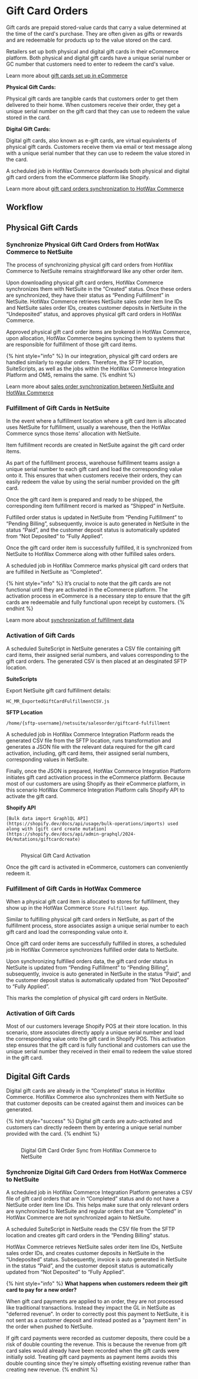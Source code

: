 # Gift Card Orders

Gift cards are prepaid stored-value cards that carry a value determined at the time of the card's purchase. They are often given as gifts or rewards and are redeemable for products up to the value stored on the card.

Retailers set up both physical and digital gift cards in their eCommerce platform. Both physical and digital gift cards have a unique serial number or GC number that customers need to enter to redeem the card's value.

Learn more about [gift cards set up in eCommerce](https://docs.hotwax.co/integration-resources/products/how-are-products-downloaded-from-shopify-to-hotwax-commerce/giftcardsdownload)

**Physical Gift Cards:**

Physical gift cards are tangible cards that customers order to get them delivered to their home. When customers receive their order, they get a unique serial number on the gift card that they can use to redeem the value stored in the card.

**Digital Gift Cards:**

Digital gift cards, also known as e-gift cards, are virtual equivalents of physical gift cards. Customers receive them via email or text message along with a unique serial number that they can use to redeem the value stored in the card.

A scheduled job in HotWax Commerce downloads both physical and digital gift card orders from the eCommerce platform like Shopify.

Learn more about [gift card orders synchronization to HotWax Commerce](https://docs.hotwax.co/integration-resources/orders/how-are-orders-downloaded-from-shopify-to-hotwax-commerce/giftcardordersdownload)

## Workflow

## Physical Gift Cards

### Synchronize Physical Gift Card Orders from HotWax Commerce to NetSuite

The process of synchronizing physical gift card orders from HotWax Commerce to NetSuite remains straightforward like any other order item.

Upon downloading physical gift card orders, HotWax Commerce synchronizes them with NetSuite in the “Created” status. Once these orders are synchronized, they have their status as “Pending Fulfillment” in NetSuite. HotWax Commerce retrieves NetSuite sales order item line IDs and NetSuite sales order IDs, creates customer deposits in NetSuite in the “Undeposited” status, and approves physical gift card orders in HotWax Commerce.

Approved physical gift card order items are brokered in HotWax Commerce, upon allocation, HotWax Commerce begins syncing them to systems that are responsible for fulfillment of those gift card items.

{% hint style="info" %}
In our integration, physical gift card orders are handled similarly to regular orders. Therefore, the SFTP location, SuiteScripts, as well as the jobs within the HotWax Commerce Integration Platform and OMS, remains the same.
{% endhint %}

Learn more about [sales order synchronization between NetSuite and HotWax Commerce](OrderApproval.md)

### Fulfillment of Gift Cards in NetSuite

In the event where a fulfillment location where a gift card item is allocated uses NetSuite for fulfillment, usually a warehouse, then the HotWax Commerce syncs those items' allocation with NetSuite.

Item fulfillment records are created in NetSuite against the gift card order items.

As part of the fulfillment process, warehouse fulfillment teams assign a unique serial number to each gift card and load the corresponding value onto it. This ensures that when customers receive their orders, they can easily redeem the value by using the serial number provided on the gift card.

Once the gift card item is prepared and ready to be shipped, the corresponding item fulfillment record is marked as “Shipped” in NetSuite.

Fulfilled order status is updated in NetSuite from “Pending Fulfillment” to “Pending Billing”, subsequently, invoice is auto generated in NetSuite in the status “Paid”, and the customer deposit status is automatically updated from “Not Deposited” to “Fully Applied”.

Once the gift card order item is successfully fulfilled, it is synchronized from NetSuite to HotWax Commerce along with other fulfilled sales orders.

A scheduled job in HotWax Commerce marks physical gift card orders that are fulfilled in NetSuite as “Completed”.

{% hint style="info" %}
It’s crucial to note that the gift cards are not functional until they are activated in the eCommerce platform. The activation process in eCommerce is a necessary step to ensure that the gift cards are redeemable and fully functional upon receipt by customers.
{% endhint %}

Learn more about [synchronization of fulfillment data](Fulfillment.md)

### Activation of Gift Cards

A scheduled SuiteScript in NetSuite generates a CSV file containing gift card items, their assigned serial numbers, and values corresponding to the gift card orders. The generated CSV is then placed at an desginated SFTP location.

**SuiteScripts**

Export NetSuite gift card fulfillment details:

```
HC_MR_ExportedGiftCardFulfillmentCSV.js
```

**SFTP Location**

```
/home/{sftp-username}/netsuite/salesorder/giftcard-fulfillment
```

A scheduled job in HotWax Commerce Integration Platform reads the generated CSV file from the SFTP location, runs transformation and generates a JSON file with the relevant data required for the gift card activation, including, gift card items, their assigned serial numbers, corresponding values in NetSuite.

Finally, once the JSON is prepared, HotWax Commerce Integration Platform initiates gift card activation process in the eCommerce platform. Because most of our customers are using Shopify as their eCommerce platform, in this scenario HotWax Commerce Integration Platform calls Shopify API to activate the gift card.

**Shopify API**

```
[Bulk data import GraphlQL API](https://shopify.dev/docs/api/usage/bulk-operations/imports) used along with [gift card create mutation](https://shopify.dev/docs/api/admin-graphql/2024-04/mutations/giftcardcreate)
```
<figure><img src="../../.gitbook/assets/gift card activation.png" alt=""><figcaption><p>Physical Gift Card Activation</p></figcaption></figure>

Once the gift card is activated in eCommerce, customers can conveniently redeem it.

### Fulfillment of Gift Cards in HotWax Commerce

When a physical gift card item is allocated to stores for fulfillment, they show up in the HotWax Commerce `Store Fulfillment App`.

Similar to fulfilling physical gift card orders in NetSuite, as part of the fulfillment process, store associates assign a unique serial number to each gift card and load the corresponding value onto it.

Once gift card order items are successfully fulfilled in stores, a scheduled job in HotWax Commerce synchronizes fulfilled order data to NetSuite.

Upon synchronizing fulfilled orders data, the gift card order status in NetSuite is updated from “Pending Fulfillment” to “Pending Billing”, subsequently, invoice is auto generated in NetSuite in the status “Paid”, and the customer deposit status is automatically updated from “Not Deposited” to “Fully Applied”.

This marks the completion of physical gift card orders in NetSuite.

### Activation of Gift Cards

Most of our customers leverage Shopify POS at their store location. In this scenario, store associates directly apply a unique serial number and load the corresponding value onto the gift card in Shopify POS. This activation step ensures that the gift card is fully functional and customers can use the unique serial number they received in their email to redeem the value stored in the gift card.

## Digital Gift Cards

Digital gift cards are already in the “Completed” status in HotWax Commerce. HotWax Commerce also synchronizes them with NetSuite so that customer deposits can be created against them and invoices can be generated.

{% hint style="success" %}
Digital gift cards are auto-activated and customers can directly redeem them by entering a unique serial number provided with the card.
{% endhint %}

<figure><img src="../../.gitbook/assets/digital gift card HotWax.png" alt=""><figcaption><p>Digital Gift Card Order Sync from HotWax Commerce to NetSuite</p></figcaption></figure>

### Synchronize Digital Gift Card Orders from HotWax Commerce to NetSuite

A scheduled job in HotWax Commerce Integration Platform generates a CSV file of gift card orders that are in “Completed” status and do not have a NetSuite order item line IDs. This helps make sure that only relevant orders are synchronized to NetSuite and regular orders that are “Completed” in HotWax Commerce are not synchronized again to NetSuite.

A scheduled SuiteScript in NetSuite reads the CSV file from the SFTP location and creates gift card orders in the “Pending Billing” status.

HotWax Commerce retrieves NetSuite sales order item line IDs, NetSuite sales order IDs, and creates customer deposits in NetSuite in the “Undeposited” status. Subsequently, invoice is auto generated in NetSuite in the status “Paid”, and the customer deposit status is automatically updated from “Not Deposited” to “Fully Applied”.

{% hint style="info" %}
**What happens when customers redeem their gift card to pay for a new order?**

When gift card payments are applied to an order, they are not processed like traditional transactions. Instead they impact the GL in NetSuite as "deferred revenue". In order to correctly post this payment to NetSuite, it is not sent as a customer deposit and instead posted as a "payment item" in the order when pushed to NetSuite.

If gift card payments were recorded as customer deposits, there could be a risk of double counting the revenue. This is because the revenue from gift card sales would already have been recorded when the gift cards were initially sold. Treating gift card payments as payment items avoids this double counting since they're simply offsetting existing revenue rather than creating new revenue.
{% endhint %}


